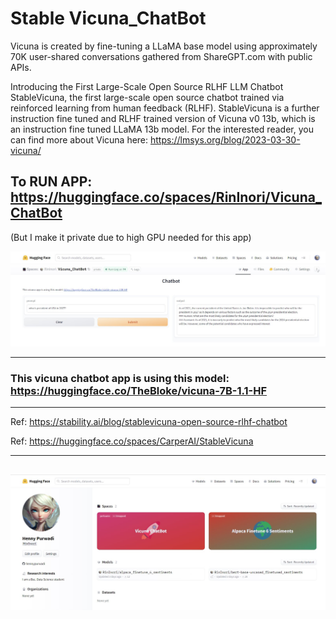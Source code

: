# Stable Vicuna_ChatBot
Vicuna is created by fine-tuning a LLaMA base model using approximately 70K user-shared conversations gathered from ShareGPT.com with public APIs. 

Introducing the First Large-Scale Open Source RLHF LLM Chatbot
StableVicuna, the first large-scale open source chatbot trained via reinforced learning from human feedback (RLHF). StableVicuna is a further instruction fine tuned and RLHF trained version of Vicuna v0 13b, which is an instruction fine tuned LLaMA 13b model. For the interested reader, you can find more about Vicuna here: https://lmsys.org/blog/2023-03-30-vicuna/

## To RUN APP: https://huggingface.co/spaces/RinInori/Vicuna_ChatBot

(But I make it private due to high GPU needed for this app)

![Image description](https://github.com/hennypurwadi/Vicuna_ChatBot/blob/main/Vicuna_app_answer.jpg?raw=true)

------
### This vicuna chatbot app is using this model: https://huggingface.co/TheBloke/vicuna-7B-1.1-HF

-----

Ref: https://stability.ai/blog/stablevicuna-open-source-rlhf-chatbot

Ref: https://huggingface.co/spaces/CarperAI/StableVicuna

---
![Image description](https://github.com/hennypurwadi/Vicuna_ChatBot/blob/main/vicunaspace.jpg?raw=true)
---



